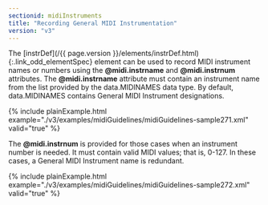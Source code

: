 ```yaml
---
sectionid: midiInstruments
title: "Recording General MIDI Instrumentation"
version: "v3"
---
```




The [instrDef](/{{ page.version }}/elements/instrDef.html){:.link_odd_elementSpec} element can be used to record MIDI instrument names or
numbers using the **@midi.instrname** and **@midi.instrnum** attributes. The
**@midi.instrname** attribute must contain an instrument name from the list provided
by the data.MIDINAMES data type. By default, data.MIDINAMES contains General MIDI
Instrument
designations.

{% include plainExample.html example="./v3/examples/midiGuidelines/midiGuidelines-sample271.xml" valid="true" %}

The **@midi.instrnum** is provided for those cases when an instrument number is needed.
It must contain valid MIDI values; that is, 0-127. In these cases, a General MIDI
Instrument
name is redundant.

{% include plainExample.html example="./v3/examples/midiGuidelines/midiGuidelines-sample272.xml" valid="true" %}

